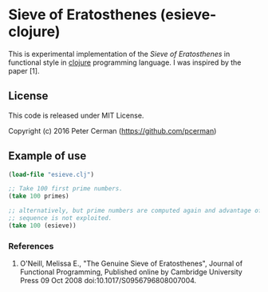 # Sieve of Eratosthenes (esieve-clojure)

This is experimental implementation of the _Sieve of Eratosthenes_ in functional
style in [clojure](https://clojure.org) programming language.
I was inspired by the paper [1].

## License

This code is released under MIT License.

Copyright (c) 2016 Peter Cerman (https://github.com/pcerman)

## Example of use
```clojure
(load-file "esieve.clj")

;; Take 100 first prime numbers.
(take 100 primes)

;; alternatively, but prime numbers are computed again and advantage of lazy
;; sequence is not exploited.
(take 100 (esieve))
```

### References

1. O'Neill, Melissa E., "The Genuine Sieve of Eratosthenes",
   Journal of Functional Programming,
   Published online by Cambridge University Press 09 Oct 2008
   doi:10.1017/S0956796808007004.

